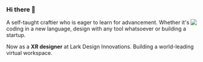 ### Hi there 👋

<img align="right" src="https://github-readme-stats.vercel.app/api?username=fradser&show_icons=true&icon_color=0366d6&text_color=24292e&bg_color=ffffff&hide_title=true" />


A self-taught craftier who is eager to learn for advancement. Whether it's coding in a new language, design with any tool whatsoever or building a startup.

Now as a **XR designer** at Lark Design Innovations. Building a world-leading virtual workspace.

<!--
**FradSer/FradSer** is a ✨ _special_ ✨ repository because its `README.md` (this file) appears on your GitHub profile.

Here are some ideas to get you started:

- 🔭 I’m currently working on ...
- 🌱 I’m currently learning ...
- 👯 I’m looking to collaborate on ...
- 🤔 I’m looking for help with ...
- 💬 Ask me about ...
- 📫 How to reach me: ...
- 😄 Pronouns: ...
- ⚡ Fun fact: ...
-->
